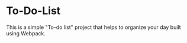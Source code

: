 # To-Do-List
 This is a simple "To-do list"  project that helps to organize your day built using Webpack.
